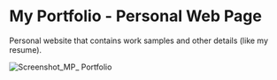 # My Portfolio - Personal Web Page
Personal website that contains work samples and other details (like my resume).

![Screenshot_MP_ Portfolio](https://user-images.githubusercontent.com/75372553/150177493-2f4b5f52-12e2-49a5-b1ef-101a6ad910cc.png)
